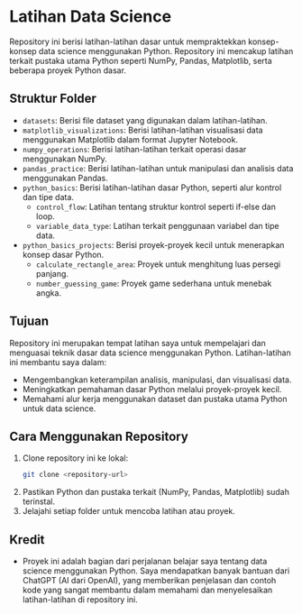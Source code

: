 # Latihan Data Science

Repository ini berisi latihan-latihan dasar untuk mempraktekkan konsep-konsep data science menggunakan Python. Repository ini mencakup latihan terkait pustaka utama Python seperti NumPy, Pandas, Matplotlib, serta beberapa proyek Python dasar.

## Struktur Folder

- `datasets`: Berisi file dataset yang digunakan dalam latihan-latihan.
- `matplotlib_visualizations`: Berisi latihan-latihan visualisasi data menggunakan Matplotlib dalam format Jupyter Notebook.
- `numpy_operations`: Berisi latihan-latihan terkait operasi dasar menggunakan NumPy.
- `pandas_practice`: Berisi latihan-latihan untuk manipulasi dan analisis data menggunakan Pandas.
- `python_basics`: Berisi latihan-latihan dasar Python, seperti alur kontrol dan tipe data.
  - `control_flow`: Latihan tentang struktur kontrol seperti if-else dan loop.
  - `variable_data_type`: Latihan terkait penggunaan variabel dan tipe data.
- `python_basics_projects`: Berisi proyek-proyek kecil untuk menerapkan konsep dasar Python.
  - `calculate_rectangle_area`: Proyek untuk menghitung luas persegi panjang.
  - `number_guessing_game`: Proyek game sederhana untuk menebak angka.

## Tujuan

Repository ini merupakan tempat latihan saya untuk mempelajari dan menguasai teknik dasar data science menggunakan Python. Latihan-latihan ini membantu saya dalam:
- Mengembangkan keterampilan analisis, manipulasi, dan visualisasi data.
- Meningkatkan pemahaman dasar Python melalui proyek-proyek kecil.
- Memahami alur kerja menggunakan dataset dan pustaka utama Python untuk data science.

## Cara Menggunakan Repository

1. Clone repository ini ke lokal:
   ```bash
   git clone <repository-url>
   ```
2. Pastikan Python dan pustaka terkait (NumPy, Pandas, Matplotlib) sudah terinstal.
3. Jelajahi setiap folder untuk mencoba latihan atau proyek.

## Kredit

- Proyek ini adalah bagian dari perjalanan belajar saya tentang data science menggunakan Python. Saya mendapatkan banyak bantuan dari ChatGPT (AI dari OpenAI), yang memberikan penjelasan dan contoh kode yang sangat membantu dalam memahami dan menyelesaikan latihan-latihan di repository ini.
